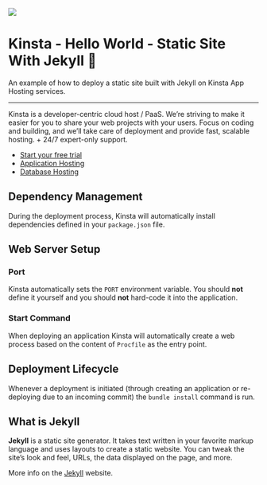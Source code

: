 ![](https://user-images.githubusercontent.com/2342458/194169079-aa12e92d-87fd-4da4-9afd-93de44874dae.png)
# Kinsta - Hello World - Static Site With Jekyll 🚀

An example of how to deploy a static site built with Jekyll on Kinsta App Hosting services.

---
Kinsta is a developer-centric cloud host / PaaS. We’re striving to make it easier for you to share your web projects with your users. Focus on coding and building, and we’ll take care of deployment and provide fast, scalable hosting. + 24/7 expert-only support.

- [Start your free trial](https://kinsta.com/signup/?product_type=app-db)
- [Application Hosting](https://kinsta.com/application-hosting)
- [Database Hosting](https://kinsta.com/database-hosting)

## Dependency Management

During the deployment process, Kinsta will automatically install dependencies defined in your `package.json` file.

## Web Server Setup

### Port

Kinsta automatically sets the `PORT` environment variable. You should **not** define it yourself and you should **not** hard-code it into the application.

### Start Command

When deploying an application Kinsta will automatically create a web process based on the content of `Procfile` as the entry point.

## Deployment Lifecycle

Whenever a deployment is initiated (through creating an application or re-deploying due to an incoming commit) the `bundle install` command is run.

## What is Jekyll
**Jekyll** is a static site generator. It takes text written in your favorite markup language and uses layouts to create a static website. You can tweak the site’s look and feel, URLs, the data displayed on the page, and more.

More info on the [Jekyll](https://jekyllrb.com/) website.
